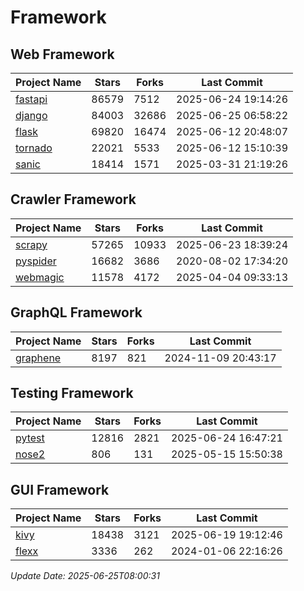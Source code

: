 # Framework

## Web Framework
| Project Name | Stars | Forks | Last Commit |
| ------------ | ----- | ----- | ----------- |
| [fastapi](https://github.com/fastapi/fastapi) | 86579 | 7512 | 2025-06-24 19:14:26 |
| [django](https://github.com/django/django) | 84003 | 32686 | 2025-06-25 06:58:22 |
| [flask](https://github.com/pallets/flask) | 69820 | 16474 | 2025-06-12 20:48:07 |
| [tornado](https://github.com/tornadoweb/tornado) | 22021 | 5533 | 2025-06-12 15:10:39 |
| [sanic](https://github.com/sanic-org/sanic) | 18414 | 1571 | 2025-03-31 21:19:26 |

## Crawler Framework
| Project Name | Stars | Forks | Last Commit |
| ------------ | ----- | ----- | ----------- |
| [scrapy](https://github.com/scrapy/scrapy) | 57265 | 10933 | 2025-06-23 18:39:24 |
| [pyspider](https://github.com/binux/pyspider) | 16682 | 3686 | 2020-08-02 17:34:20 |
| [webmagic](https://github.com/code4craft/webmagic) | 11578 | 4172 | 2025-04-04 09:33:13 |

## GraphQL Framework
| Project Name | Stars | Forks | Last Commit |
| ------------ | ----- | ----- | ----------- |
| [graphene](https://github.com/graphql-python/graphene) | 8197 | 821 | 2024-11-09 20:43:17 |

## Testing Framework
| Project Name | Stars | Forks | Last Commit |
| ------------ | ----- | ----- | ----------- |
| [pytest](https://github.com/pytest-dev/pytest) | 12816 | 2821 | 2025-06-24 16:47:21 |
| [nose2](https://github.com/nose-devs/nose2) | 806 | 131 | 2025-05-15 15:50:38 |

## GUI Framework
| Project Name | Stars | Forks | Last Commit |
| ------------ | ----- | ----- | ----------- |
| [kivy](https://github.com/kivy/kivy) | 18438 | 3121 | 2025-06-19 19:12:46 |
| [flexx](https://github.com/flexxui/flexx) | 3336 | 262 | 2024-01-06 22:16:26 |

*Update Date: 2025-06-25T08:00:31*